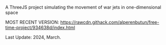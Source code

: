 A ThreeJS project simulating the movement of war jets in one-dimensional space

MOST RECENT VERSION: https://rawcdn.githack.com/alperenbutun/free-time-project/934638d/index.html

Last Update: 2024, March.
